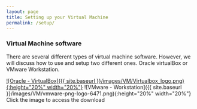 ```yaml
---
layout: page
title: Setting up your Virtual Machine
permalink: /setup/
---
```


### Virtual Machine software

There are several different types of virtual machine software. However, we will discuss how to use and setup two different ones. Oracle virtualBox or VMware Workstation.

<a href="http://virtualbox.com/" rel="Virtualbox">![Oracle - VirtualBox]({{ site.baseurl }}/images/VM/Virtualbox_logo.png){:height="20%" width="20%"}</a>
![VMware - Workstation]({{ site.baseurl }}/images/VM/vmware-png-logo-6471.png){:height="20%" width="20%"}<br>
Click the image to access the download
